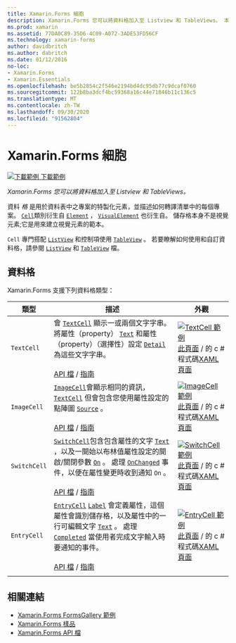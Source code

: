 ```yaml
---
title: Xamarin.Forms 細胞
description: Xamarin.Forms 您可以將資料格加入至 Listview 和 TableViews。 本文列出內含的儲存格 Xamarin.Forms 。
ms.prod: xamarin
ms.assetid: 77DA0C89-35D6-4C09-A072-3ADE53FD56CF
ms.technology: xamarin-forms
author: davidbritch
ms.author: dabritch
ms.date: 01/12/2016
no-loc:
- Xamarin.Forms
- Xamarin.Essentials
ms.openlocfilehash: be5b2854c2f546e2194bd4dc95db77c9dcaf0760
ms.sourcegitcommit: 122b8ba3dcf4bc59368a16c44e71846b11c136c5
ms.translationtype: MT
ms.contentlocale: zh-TW
ms.lasthandoff: 09/30/2020
ms.locfileid: "91562804"
---
```

# <a name="no-locxamarinforms-cells"></a>Xamarin.Forms 細胞

[![下載範例](~/media/shared/download.png) 下載範例](https://docs.microsoft.com/samples/xamarin/xamarin-forms-samples/formsgallery)

_Xamarin.Forms 您可以將資料格加入至 Listview 和 TableViews。_

資料 *格* 是用於資料表中之專案的特製化元素，並描述如何轉譯清單中的每個專案。 [`Cell`](xref:Xamarin.Forms.Cell)類別衍生自 [`Element`](xref:Xamarin.Forms.Element) ， [`VisualElement`](xref:Xamarin.Forms.Element) 也衍生自。 儲存格本身不是視覺元素;它是用來建立視覺元素的範本。

`Cell` 專門搭配 [`ListView`](xref:Xamarin.Forms.ListView) 和控制項使用 [`TableView`](xref:Xamarin.Forms.TableView) 。 若要瞭解如何使用和自訂資料格，請參閱 [`ListView`](~/xamarin-forms/user-interface/listview/index.md) 和 [`TableView`](~/xamarin-forms/user-interface/tableview.md) 檔。

## <a name="cells"></a>資料格

Xamarin.Forms 支援下列資料格類型：

| 類型 | 描述 | 外觀 |
| --- | --- | --- |
| `TextCell` | 會 [`TextCell`](xref:Xamarin.Forms.TextCell) 顯示一或兩個文字字串。 將屬性（property） [`Text`](xref:Xamarin.Forms.TextCell.Text) 和屬性（property）（選擇性）設定 [`Detail`](xref:Xamarin.Forms.TextCell.Detail) 為這些文字字串。<br /><br />[API 檔](xref:Xamarin.Forms.TextCell)  / [指南](~/xamarin-forms/user-interface/listview/customizing-cell-appearance.md#textcell) | [![TextCell 範例](cells-images/TextCell.png "TextCell 範例")](cells-images/TextCell-Large.png#lightbox "TextCell 範例")<br />[此頁面](https://github.com/xamarin/xamarin-forms-samples/blob/master/FormsGallery/FormsGallery/FormsGallery/CodeExamples/TextCellDemoPage.cs)  /  的 c # 程式碼[XAML 頁面](https://github.com/xamarin/xamarin-forms-samples/blob/master/FormsGallery/FormsGallery/FormsGallery/XamlExamples/TextCellDemoPage.xaml) |
| `ImageCell` | [`ImageCell`](xref:Xamarin.Forms.ImageCell)會顯示相同的資訊， [`TextCell`](xref:Xamarin.Forms.TextCell) 但會包含您使用屬性設定的點陣圖 [`Source`](xref:Xamarin.Forms.Image.Source) 。<br /><br />[API 檔](xref:Xamarin.Forms.ImageCell)  / [指南](~/xamarin-forms/user-interface/listview/customizing-cell-appearance.md#imagecell) | [![ImageCell 範例](cells-images/ImageCell.png "ImageCell 範例")](cells-images/ImageCell-Large.png#lightbox "ImageCell 範例")<br />[此頁面](https://github.com/xamarin/xamarin-forms-samples/blob/master/FormsGallery/FormsGallery/FormsGallery/CodeExamples/ImageCellDemoPage.cs)  /  的 c # 程式碼[XAML 頁面](https://github.com/xamarin/xamarin-forms-samples/blob/master/FormsGallery/FormsGallery/FormsGallery/XamlExamples/ImageCellDemoPage.xaml) |
| `SwitchCell` | [`SwitchCell`](xref:Xamarin.Forms.SwitchCell)包含包含屬性的文字 [`Text`](xref:Xamarin.Forms.SwitchCell.Text) ，以及一開始以布林值屬性設定的開啟/關閉參數 [`On`](xref:Xamarin.Forms.SwitchCell.On) 。 處理 [`OnChanged`](xref:Xamarin.Forms.SwitchCell.OnChanged) 事件，以便在屬性變更時收到通知 `On` 。<br /><br />[API 檔](xref:Xamarin.Forms.SwitchCell)  / [指南](~/xamarin-forms/user-interface/tableview.md#switchcell) | [![SwitchCell 範例](cells-images/SwitchCell.png "SwitchCell 範例")](cells-images/SwitchCell-Large.png#lightbox "SwitchCell 範例")<br />[此頁面](https://github.com/xamarin/xamarin-forms-samples/blob/master/FormsGallery/FormsGallery/FormsGallery/CodeExamples/SwitchCellDemoPage.cs)  /  的 c # 程式碼[XAML 頁面](https://github.com/xamarin/xamarin-forms-samples/blob/master/FormsGallery/FormsGallery/FormsGallery/XamlExamples/SwitchCellDemoPage.xaml) |
| `EntryCell` | [`EntryCell`](xref:Xamarin.Forms.EntryCell) [`Label`](xref:Xamarin.Forms.EntryCell.Label) 會定義屬性，這個屬性會識別儲存格，以及屬性中的一行可編輯文字 [`Text`](xref:Xamarin.Forms.EntryCell.Text) 。 處理 [`Completed`](xref:Xamarin.Forms.EntryCell.Completed) 當使用者完成文字輸入時要通知的事件。<br /><br />[API 檔](xref:Xamarin.Forms.EntryCell)  / [指南](~/xamarin-forms/user-interface/tableview.md#entrycell) | [![EntryCell 範例](cells-images/EntryCell.png "EntryCell 範例")](cells-images/EntryCell-Large.png#lightbox "EntryCell 範例")<br />[此頁面](https://github.com/xamarin/xamarin-forms-samples/blob/master/FormsGallery/FormsGallery/FormsGallery/CodeExamples/EntryCellDemoPage.cs)  /  的 c # 程式碼[XAML 頁面](https://github.com/xamarin/xamarin-forms-samples/blob/master/FormsGallery/FormsGallery/FormsGallery/XamlExamples/EntryCellDemoPage.xaml) |
| | | |

## <a name="related-links"></a>相關連結

- [Xamarin.Forms FormsGallery 範例](/samples/xamarin/xamarin-forms-samples/formsgallery)
- [Xamarin.Forms 樣品](/samples/browse/?products=xamarin&term=Xamarin.Forms)
- [Xamarin.Forms API 檔](/dotnet/api/xamarin.forms?view=xamarin-forms)